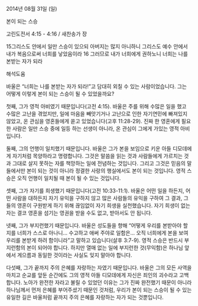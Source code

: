2014년 08월 31일 (일)

본이 되는 스승



고린도전서 4:15 - 4:16 / 새찬송가  장


15그리스도 안에서 일만 스승이 있으되 아버지는 많지 아니하니 그리스도 예수 안에서 내가 복음으로써 너희를 낳았음이라
16 그러므로 내가 너희에게 권하노니 너희는 나를 본받는 자가 되라

해석도움





바울은 “너희는 나를 본받는 자가 되라!”고 담대히 외칠 수 있는 사람이었습니다. 그는 어떻게 이렇게 본이 되는 스승이 될 수 있었을까요? 

첫째, 그가 영적 아비였기 때문입니다(고전 4:15). 바울은 주를 위해 수많은 일을 했고 수많은 고난을 겪었지만, 일에 마음을 빼앗기거나 고난으로 인한 자기연민에 빠져있지 않았고, 온 관심을 영혼들에게 쏟고 있었습니다(고후 11:28-29). 진짜 한 영혼에게 필요한 사람은 일만 스승 중에 일등 하는 선생이 아니라, 온 관심이 그에게 가있는 영적 아비입니다.

둘째, 그의 언행이 일치했기 때문입니다. 바울은 그가 본을 보임으로 키운 아들 디모데에게 자기처럼 목양하라고 명령합니다. 그것은 말씀을 읽는 것과 사람들에게 가르치는 것과 그대로 살지 못하는 자를 책망하는 일에 전념하는 것입니다. 그리고 그것은 믿음의 말들에서만 본이 되는 것이 아니라 정결한 사랑의 행실에서도 본이 되는 것입니다. 영적 스승은 오직 언행이 일치될 때 본이 될 수 있는 것입니다. 

셋째, 그가 자기를 희생했기 때문입니다(고전 10:33-11:1). 바울은 어떤 일을 하든지, 어떤 사람을 대하든지 자기 유익을 구하지 않고 많은 사람들의 유익을 구하여 그 결과, 그들의 영혼이 구원받게 하기 위해 끊임없이 자기 희생을 실천했습니다. 자기 희생이 없는 자는 결코 영혼을 섬기는 영권을 받을 수도 없고, 받아서도 안 됩니다. 

넷째, 그가 부지런했기 때문입니다. 바울은 성도들을 향해 “어떻게 우리를 본받아야 할지를 너희가 스스로 아나니… 수고하고 애써 주야로 일함은… 오직 너희에게 본을 보여 우리를 본받게 하려 함이니라”고 말하고 있습니다(살후 3:7-9). 영적 스승은 반드시 부지런함의 본이 되어야 합니다. 하지만 열매 없는 일에 부지런한 것(무익함)은 하나님 앞에서 게으름과 동일한 것이라는 사실도 잊지 말아야 합니다. 

다섯째, 그가 끝까지 주의 은혜를 자랑하는 자였기 때문입니다. 바울은 그의 모든 사역을 마치고 순교를 앞둔 순간에도 그의 영적 아들 디모데에게 자신은 죄인의 괴수라고 고백합니다. 노아가 완전한 자라고 불릴 수 있었던 이유는 그가 진짜 완전했기 때문이 아니라 하나님께서 먼저 은혜를 부어주셨기 때문인 것처럼, 우리가 본이 되는 스승이 될 수 있는 유일한 길은 바울처럼 끝까지 주의 은혜를 자랑하는 자가 되는 것뿐입니다.